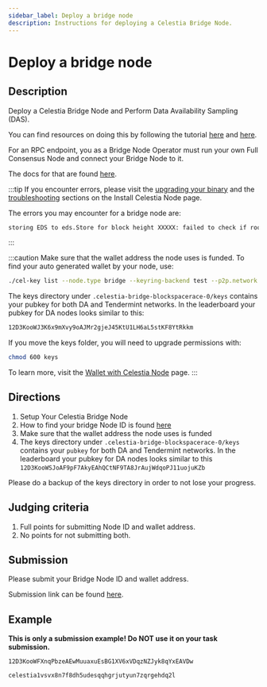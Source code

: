 ```yaml
---
sidebar_label: Deploy a bridge node
description: Instructions for deploying a Celestia Bridge Node.
---
```


# Deploy a bridge node

## Description

Deploy a Celestia Bridge Node and Perform Data Availability
Sampling (DAS).

You can find resources on doing this by following the
tutorial [here](../../nodes/bridge-node)
and [here](../../developers/node-tutorial#submit-a-pfb-transaction).

For an RPC endpoint, you as a Bridge Node Operator must run your own
Full Consensus Node and connect your Bridge Node to it.

The docs for that are found [here](https://docs.celestia.org/nodes/full-consensus-node).

:::tip
If you encounter errors, please visit the [upgrading your binary](../nodes/celestia-node.mdx#upgrading-your-binary)
and the [troubleshooting](../nodes/celestia-node.mdx#troubleshooting)
sections on the Install Celestia Node page.

The errors you may encounter for a bridge node are:

<!-- markdownlint-disable MD013 -->
```bash
storing EDS to eds.Store for block height XXXXX: failed to check if root already exists in index: failed to acquire reader of mount on initialization: mount fetch failed: open /home/avril14th/.celestia-bridge-blockspacerace-0/transients/transient-B82CC0ED0F163D0BB3604A176B650D3E83A47D68505362CC54EAEE4ABCF84DA9.partial: too many open files
```
<!-- markdownlint-enable MD013 -->

:::

:::caution
Make sure that the wallet address the node uses is funded.
To find your auto generated wallet by your node, use:

```bash
./cel-key list --node.type bridge --keyring-backend test --p2p.network blockspacerace
```

The keys directory under
`.celestia-bridge-blockspacerace-0/keys`
contains your pubkey for both DA and Tendermint networks.
In the leaderboard your pubkey for DA nodes looks similar to this:

```bash
12D3KooWJ3K6x9mXvy9oAJMr2gjeJ45KtU1LH6aL5stKF8YtRkkm
```

If you move the keys folder, you will need to upgrade permissions with:

```bash
chmod 600 keys
```

To learn more, visit the
[Wallet with Celestia Node](../../developers/celestia-node-key/) page.
:::

## Directions

1. Setup Your Celestia Bridge Node
2. How to find your bridge Node ID is found
  [here](../../developers/node-tutorial/#get-your-node-id)
3. Make sure that the wallet address the node uses is funded
4. The keys directory under `.celestia-bridge-blockspacerace-0/keys`
  contains your `pubkey` for both DA and Tendermint networks. In
  the leaderboard your pubkey for DA nodes looks similar to this
  `12D3KooWSJoAF9pF7AkyEAhQCtNF9TA8JrAujWdqoPJ11uojuKZb`

Please do a backup of the keys directory in order to not lose your progress.

## Judging criteria

1. Full points for submitting Node ID and wallet address.
2. No points for not submitting both.

## Submission

Please submit your Bridge Node ID and wallet address.

Submission link can be found [here](https://celestia.knack.com/theblockspacerace#testnet-portal).

## Example

**This is only a submission example! Do NOT use it on your task submission.**

`12D3KooWFXnqPbzeAEwMuuaxuEsBG1XV6xVDqzNZJyk8qYxEAVDw`

`celestia1vsvx8n7f8dh5udesqqhgrjutyun7zqrgehdq2l`
